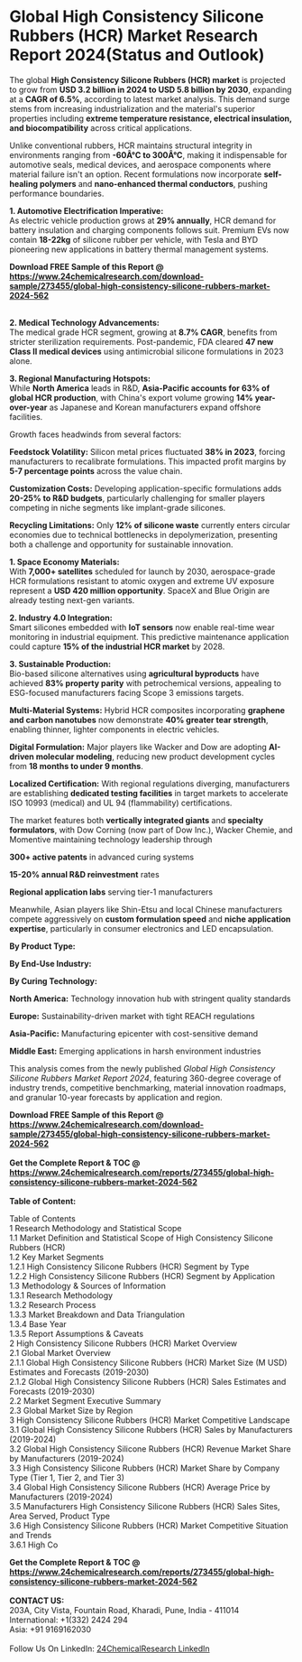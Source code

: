 <h1>Global High Consistency Silicone Rubbers (HCR) Market Research Report 2024(Status and Outlook)</h1><p>The global <strong>High Consistency Silicone Rubbers (HCR) market</strong> is projected to grow from <strong>USD 3.2 billion in 2024 to USD 5.8 billion by 2030</strong>, expanding at a <strong>CAGR of 6.5%</strong>, according to latest market analysis. This demand surge stems from increasing industrialization and the material's superior properties including <strong>extreme temperature resistance, electrical insulation, and biocompatibility</strong> across critical applications.</p><p>Unlike conventional rubbers, HCR maintains structural integrity in environments ranging from <strong>-60Â°C to 300Â°C</strong>, making it indispensable for automotive seals, medical devices, and aerospace components where material failure isn't an option. Recent formulations now incorporate <strong>self-healing polymers</strong> and <strong>nano-enhanced thermal conductors</strong>, pushing performance boundaries.</p><p><strong>1. Automotive Electrification Imperative:</strong><br>
As electric vehicle production grows at <strong>29% annually</strong>, HCR demand for battery insulation and charging components follows suit. Premium EVs now contain <strong>18-22kg</strong> of silicone rubber per vehicle, with Tesla and BYD pioneering new applications in battery thermal management systems.</p><div><b>Download FREE Sample of this Report @ 
            <a href="https://www.24chemicalresearch.com/download-sample/273455/global-high-consistency-silicone-rubbers-market-2024-562">
            https://www.24chemicalresearch.com/download-sample/273455/global-high-consistency-silicone-rubbers-market-2024-562</a></b></div><br><p><strong>2. Medical Technology Advancements:</strong><br>
The medical grade HCR segment, growing at <strong>8.7% CAGR</strong>, benefits from stricter sterilization requirements. Post-pandemic, FDA cleared <strong>47 new Class II medical devices</strong> using antimicrobial silicone formulations in 2023 alone.</p><p><strong>3. Regional Manufacturing Hotspots:</strong><br>
While <strong>North America</strong> leads in R&amp;D, <strong>Asia-Pacific accounts for 63% of global HCR production</strong>, with China's export volume growing <strong>14% year-over-year</strong> as Japanese and Korean manufacturers expand offshore facilities.</p><p>Growth faces headwinds from several factors:</p><p><strong>Feedstock Volatility:</strong> Silicon metal prices fluctuated <strong>38% in 2023</strong>, forcing manufacturers to recalibrate formulations. This impacted profit margins by <strong>5-7 percentage points</strong> across the value chain.</p><p><strong>Customization Costs:</strong> Developing application-specific formulations adds <strong>20-25% to R&amp;D budgets</strong>, particularly challenging for smaller players competing in niche segments like implant-grade silicones.</p><p><strong>Recycling Limitations:</strong> Only <strong>12% of silicone waste</strong> currently enters circular economies due to technical bottlenecks in depolymerization, presenting both a challenge and opportunity for sustainable innovation.</p><p><strong>1. Space Economy Materials:</strong><br>
With <strong>7,000+ satellites</strong> scheduled for launch by 2030, aerospace-grade HCR formulations resistant to atomic oxygen and extreme UV exposure represent a <strong>USD 420 million opportunity</strong>. SpaceX and Blue Origin are already testing next-gen variants.</p><p><strong>2. Industry 4.0 Integration:</strong><br>
Smart silicones embedded with <strong>IoT sensors</strong> now enable real-time wear monitoring in industrial equipment. This predictive maintenance application could capture <strong>15% of the industrial HCR market</strong> by 2028.</p><p><strong>3. Sustainable Production:</strong><br>
Bio-based silicone alternatives using <strong>agricultural byproducts</strong> have achieved <strong>83% property parity</strong> with petrochemical versions, appealing to ESG-focused manufacturers facing Scope 3 emissions targets.</p><p><strong>Multi-Material Systems:</strong> Hybrid HCR composites incorporating <strong>graphene and carbon nanotubes</strong> now demonstrate <strong>40% greater tear strength</strong>, enabling thinner, lighter components in electric vehicles.</p><p><strong>Digital Formulation:</strong> Major players like Wacker and Dow are adopting <strong>AI-driven molecular modeling</strong>, reducing new product development cycles from <strong>18 months to under 9 months</strong>.</p><p><strong>Localized Certification:</strong> With regional regulations diverging, manufacturers are establishing <strong>dedicated testing facilities</strong> in target markets to accelerate ISO 10993 (medical) and UL 94 (flammability) certifications.</p><p>The market features both <strong>vertically integrated giants</strong> and <strong>specialty formulators</strong>, with Dow Corning (now part of Dow Inc.), Wacker Chemie, and Momentive maintaining technology leadership through</p><p><strong>300+ active patents</strong> in advanced curing systems</p><p><strong>15-20% annual R&amp;D reinvestment</strong> rates</p><p><strong>Regional application labs</strong> serving tier-1 manufacturers</p><p>Meanwhile, Asian players like Shin-Etsu and local Chinese manufacturers compete aggressively on <strong>custom formulation speed</strong> and <strong>niche application expertise</strong>, particularly in consumer electronics and LED encapsulation.</p><p><strong>By Product Type:</strong></p><p><strong>By End-Use Industry:</strong></p><p><strong>By Curing Technology:</strong></p><p><strong>North America:</strong> Technology innovation hub with stringent quality standards</p><p><strong>Europe:</strong> Sustainability-driven market with tight REACH regulations</p><p><strong>Asia-Pacific:</strong> Manufacturing epicenter with cost-sensitive demand</p><p><strong>Middle East:</strong> Emerging applications in harsh environment industries</p><p>This analysis comes from the newly published <em>Global High Consistency Silicone Rubbers Market Report 2024</em>, featuring 360-degree coverage of industry trends, competitive benchmarking, material innovation roadmaps, and granular 10-year forecasts by application and region.</p><div><b>Download FREE Sample of this Report @ 
            <a href="https://www.24chemicalresearch.com/download-sample/273455/global-high-consistency-silicone-rubbers-market-2024-562">
            https://www.24chemicalresearch.com/download-sample/273455/global-high-consistency-silicone-rubbers-market-2024-562</a></b></div><br><div><b>Get the Complete Report & TOC @ 
            <a href="https://www.24chemicalresearch.com/reports/273455/global-high-consistency-silicone-rubbers-market-2024-562">
            https://www.24chemicalresearch.com/reports/273455/global-high-consistency-silicone-rubbers-market-2024-562</a></b></div><br>
            <b>Table of Content:</b><p>Table of Contents<br />
1 Research Methodology and Statistical Scope<br />
1.1 Market Definition and Statistical Scope of High Consistency Silicone Rubbers (HCR)<br />
1.2 Key Market Segments<br />
1.2.1 High Consistency Silicone Rubbers (HCR) Segment by Type<br />
1.2.2 High Consistency Silicone Rubbers (HCR) Segment by Application<br />
1.3 Methodology & Sources of Information<br />
1.3.1 Research Methodology<br />
1.3.2 Research Process<br />
1.3.3 Market Breakdown and Data Triangulation<br />
1.3.4 Base Year<br />
1.3.5 Report Assumptions & Caveats<br />
2 High Consistency Silicone Rubbers (HCR) Market Overview<br />
2.1 Global Market Overview<br />
2.1.1 Global High Consistency Silicone Rubbers (HCR) Market Size (M USD) Estimates and Forecasts (2019-2030)<br />
2.1.2 Global High Consistency Silicone Rubbers (HCR) Sales Estimates and Forecasts (2019-2030)<br />
2.2 Market Segment Executive Summary<br />
2.3 Global Market Size by Region<br />
3 High Consistency Silicone Rubbers (HCR) Market Competitive Landscape<br />
3.1 Global High Consistency Silicone Rubbers (HCR) Sales by Manufacturers (2019-2024)<br />
3.2 Global High Consistency Silicone Rubbers (HCR) Revenue Market Share by Manufacturers (2019-2024)<br />
3.3 High Consistency Silicone Rubbers (HCR) Market Share by Company Type (Tier 1, Tier 2, and Tier 3)<br />
3.4 Global High Consistency Silicone Rubbers (HCR) Average Price by Manufacturers (2019-2024)<br />
3.5 Manufacturers High Consistency Silicone Rubbers (HCR) Sales Sites, Area Served, Product Type<br />
3.6 High Consistency Silicone Rubbers (HCR) Market Competitive Situation and Trends<br />
3.6.1 High Co</p><div><b>Get the Complete Report & TOC @ 
            <a href="https://www.24chemicalresearch.com/reports/273455/global-high-consistency-silicone-rubbers-market-2024-562">
            https://www.24chemicalresearch.com/reports/273455/global-high-consistency-silicone-rubbers-market-2024-562</a></b></div><br><b>CONTACT US:</b><br>
            203A, City Vista, Fountain Road, Kharadi, Pune, India - 411014<br>
            International: +1(332) 2424 294<br>
            Asia: +91 9169162030 <br><br>
            Follow Us On LinkedIn: <a href="https://www.linkedin.com/company/24chemicalresearch/">24ChemicalResearch LinkedIn</a>